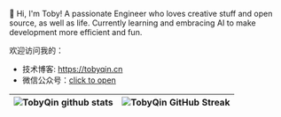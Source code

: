 
👋 Hi, I'm Toby! A passionate Engineer who loves creative stuff and open source, as well as life. Currently learning and embracing AI to make development more efficient and fun. 

欢迎访问我的：

- 技术博客: <https://tobyqin.cn>
- 微信公众号：[click to open](https://mp.weixin.qq.com/mp/profile_ext?action=home&__biz=MzIwMTEyNjY1Mg==#wechat_redirect)

| ![TobyQin github stats](https://github-readme-stats.vercel.app/api?username=tobyqin&show_icons=true&theme=transparent) | ![TobyQin GitHub Streak](https://nirzak-streak-stats.vercel.app/?user=tobyqin&theme=transparent) |
| --- | --- |

